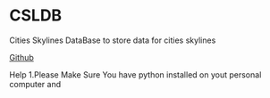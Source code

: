 # CSLDB
Cities Skylines DataBase to store data for cities skylines

[Github]("https://github.com/frostiestudios/CSLDB"")

Help
1.Please Make Sure You have python installed on yout personal
computer and 
